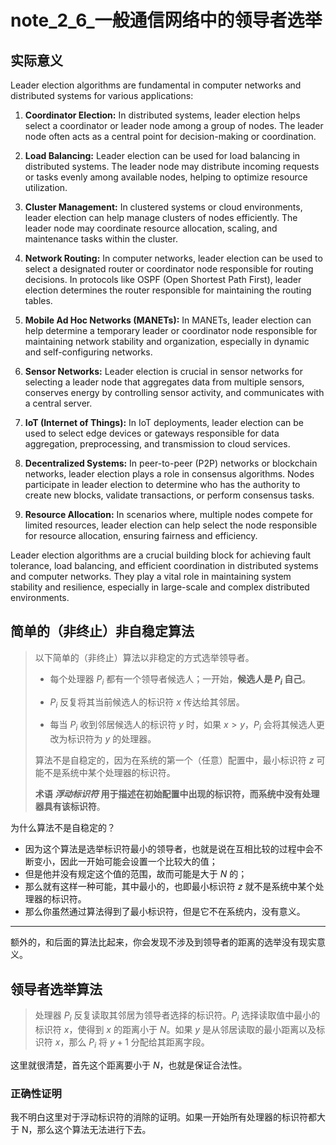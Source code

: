 # note_2_6_一般通信网络中的领导者选举

## 实际意义

Leader election algorithms are fundamental in computer networks and distributed systems for various applications:

1. **Coordinator Election:** In distributed systems, leader election helps select a coordinator or leader node among a group of nodes. The leader node often acts as a central point for decision-making or coordination.

2. **Load Balancing:** Leader election can be used for load balancing in distributed systems. The leader node may distribute incoming requests or tasks evenly among available nodes, helping to optimize resource utilization.

3. **Cluster Management:** In clustered systems or cloud environments, leader election can help manage clusters of nodes efficiently. The leader node may coordinate resource allocation, scaling, and maintenance tasks within the cluster.

4. **Network Routing:** In computer networks, leader election can be used to select a designated router or coordinator node responsible for routing decisions. In protocols like OSPF (Open Shortest Path First), leader election determines the router responsible for maintaining the routing tables.

5. **Mobile Ad Hoc Networks (MANETs):** In MANETs, leader election can help determine a temporary leader or coordinator node responsible for maintaining network stability and organization, especially in dynamic and self-configuring networks.

6. **Sensor Networks:** Leader election is crucial in sensor networks for selecting a leader node that aggregates data from multiple sensors, conserves energy by controlling sensor activity, and communicates with a central server.

7. **IoT (Internet of Things):** In IoT deployments, leader election can be used to select edge devices or gateways responsible for data aggregation, preprocessing, and transmission to cloud services.

8. **Decentralized Systems:** In peer-to-peer (P2P) networks or blockchain networks, leader election plays a role in consensus algorithms. Nodes participate in leader election to determine who has the authority to create new blocks, validate transactions, or perform consensus tasks.

9. **Resource Allocation:** In scenarios where, multiple nodes compete for limited resources, leader election can help select the node responsible for resource allocation, ensuring fairness and efficiency.

Leader election algorithms are a crucial building block for achieving fault tolerance, load balancing, and efficient coordination in distributed systems and computer networks. They play a vital role in maintaining system stability and resilience, especially in large-scale and complex distributed environments.

## 简单的（非终止）非自稳定算法

> 以下简单的（非终止）算法以非稳定的方式选举领导者。
>
> - 每个处理器 $P_i$ 都有一个领导者候选人；一开始，**候选人是 $P_i$ 自己**。
>
> - $P_i$ 反复将其当前候选人的标识符 $x$ 传达给其邻居。
> - 每当 $P_i$ 收到邻居候选人的标识符 $y$ 时，如果 $x > y$，$P_i$ 会将其候选人更改为标识符为 $y$ 的处理器。
>
> 算法不是自稳定的，因为在系统的第一个（任意）配置中，最小标识符 $z$ 可能不是系统中某个处理器的标识符。
>
> **术语 *浮动标识符* 用于描述在初始配置中出现的标识符，而系统中没有处理器具有该标识符**。

为什么算法不是自稳定的？

- 因为这个算法是选举标识符最小的领导者，也就是说在互相比较的过程中会不断变小，因此一开始可能会设置一个比较大的值；
- 但是他并没有规定这个值的范围，故而可能是大于 $N$ 的；
- 那么就有这样一种可能，其中最小的，也即最小标识符 $z$ 就不是系统中某个处理器的标识符。
- 那么你虽然通过算法得到了最小标识符，但是它不在系统内，没有意义。

---

额外的，和后面的算法比起来，你会发现不涉及到领导者的距离的选举没有现实意义。

## 领导者选举算法

> 处理器 $P_i$ 反复读取其邻居为领导者选择的标识符。$P_i$ 选择读取值中最小的标识符 $x$，使得到 $x$ 的距离小于 $N$。如果 $y$ 是从邻居读取的最小距离以及标识符 $x$，那么 $P_i$ 将 $y+1$ 分配给其距离字段。

这里就很清楚，首先这个距离要小于 $N$，也就是保证合法性。

### 正确性证明

我不明白这里对于浮动标识符的消除的证明。如果一开始所有处理器的标识符都大于 N，那么这个算法无法进行下去。
